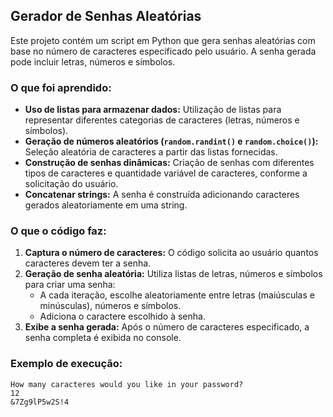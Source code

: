 ## Gerador de Senhas Aleatórias

Este projeto contém um script em Python que gera senhas aleatórias com base no número de caracteres especificado pelo usuário. A senha gerada pode incluir letras, números e símbolos.

### O que foi aprendido:
- **Uso de listas para armazenar dados:** Utilização de listas para representar diferentes categorias de caracteres (letras, números e símbolos).
- **Geração de números aleatórios (`random.randint()` e `random.choice()`):** Seleção aleatória de caracteres a partir das listas fornecidas.
- **Construção de senhas dinâmicas:** Criação de senhas com diferentes tipos de caracteres e quantidade variável de caracteres, conforme a solicitação do usuário.
- **Concatenar strings:** A senha é construída adicionando caracteres gerados aleatoriamente em uma string.

### O que o código faz:
1. **Captura o número de caracteres:** O código solicita ao usuário quantos caracteres devem ter a senha.
2. **Geração de senha aleatória:** Utiliza listas de letras, números e símbolos para criar uma senha:
   - A cada iteração, escolhe aleatoriamente entre letras (maiúsculas e minúsculas), números e símbolos.
   - Adiciona o caractere escolhido à senha.
3. **Exibe a senha gerada:** Após o número de caracteres especificado, a senha completa é exibida no console.

### Exemplo de execução:
```plaintext
How many caracteres would you like in your password?
12
&7Zg9lP5w2S!4
